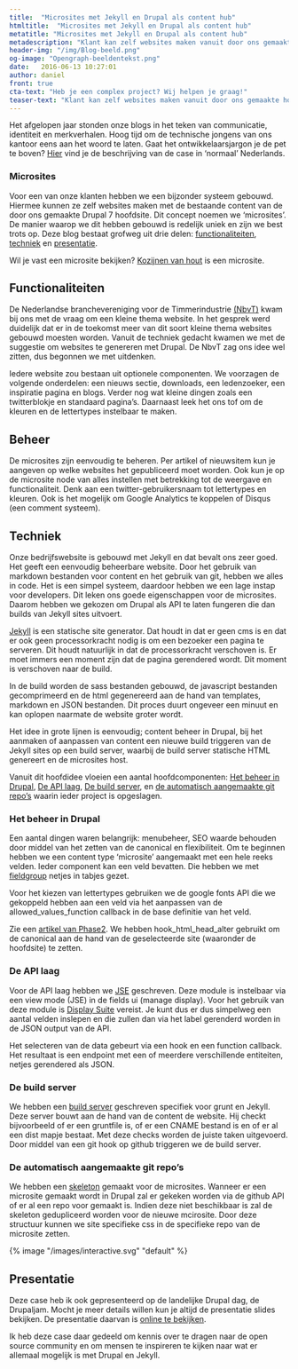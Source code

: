 ```yaml
---
title:  "Microsites met Jekyll en Drupal als content hub"
htmltitle:  "Microsites met Jekyll en Drupal als content hub"
metatitle: "Microsites met Jekyll en Drupal als content hub"
metadescription: "Klant kan zelf websites maken vanuit door ons gemaakte hoofdsite."
header-img: "/img/Blog-beeld.png"
og-image: "Opengraph-beeldentekst.png"
date:   2016-06-13 10:27:01
author: daniel
front: true
cta-text: "Heb je een complex project? Wij helpen je graag!"
teaser-text: "Klant kan zelf websites maken vanuit door ons gemaakte hoofdsite. Oftewel: Microsites met Jekyll en Drupal als content hub."
---
```

Het afgelopen jaar stonden onze blogs in het teken van communicatie, identiteit en merkverhalen. Hoog tijd om de technische jongens van ons kantoor eens aan het woord te laten. Gaat het ontwikkelaarsjargon je de pet te boven? [Hier](/cases/nbvt/) vind je de beschrijving van de case in ‘normaal’ Nederlands.

### Microsites

Voor een van onze klanten hebben we een bijzonder systeem gebouwd. Hiermee kunnen ze zelf websites maken met de bestaande content van de door ons gemaakte Drupal 7 hoofdsite. Dit concept noemen we ‘microsites’. De manier waarop we dit hebben gebouwd is redelijk uniek en zijn we best trots op. Deze blog bestaat grofweg uit drie delen: [functionaliteiten](#functionaliteiten), [techniek](#techniek) en [presentatie](#presentatie).

Wil je vast een microsite bekijken? [Kozijnen van hout](http://kozijnenvanhout.nl/voordelen/) is een microsite.

## Functionaliteiten

De Nederlandse branchevereniging voor de Timmerindustrie [(NbvT)](https://nbvt.nl) kwam bij ons met de vraag om een kleine thema website. In het gesprek werd duidelijk dat er in de toekomst meer van dit soort kleine thema websites gebouwd moesten worden. Vanuit de techniek gedacht kwamen we met de suggestie om websites te genereren met Drupal. De NbvT zag ons idee wel zitten, dus begonnen we met uitdenken.

Iedere website zou bestaan uit optionele componenten. We voorzagen de volgende onderdelen: een nieuws sectie, downloads, een ledenzoeker, een inspiratie pagina en blogs. Verder nog wat kleine dingen zoals een twitterblokje en standaard pagina’s. Daarnaast leek het ons tof om de kleuren en de lettertypes instelbaar te maken.

## Beheer

De microsites zijn eenvoudig te beheren. Per artikel of nieuwsitem kun je aangeven op welke websites het gepubliceerd moet worden. Ook kun je op de microsite node van alles instellen met betrekking tot de weergave en functionaliteit. Denk aan een twitter-gebruikersnaam tot lettertypes en kleuren. Ook is het mogelijk om Google Analytics te koppelen of Disqus (een comment systeem).

## Techniek

Onze bedrijfswebsite is gebouwd met Jekyll en dat bevalt ons zeer goed. Het geeft een eenvoudig beheerbare website. Door het gebruik van markdown bestanden voor content en het gebruik van git, hebben we alles in code. Het is een simpel systeem, daardoor hebben we een lage instap voor developers. Dit leken ons goede eigenschappen voor de microsites. Daarom hebben we gekozen om Drupal als API te laten fungeren die dan builds van Jekyll sites uitvoert.

[Jekyll](http://jekyllrb.com/) is een statische site generator. Dat houdt in dat er geen cms is en dat er ook geen processorkracht nodig is om een bezoeker een pagina te serveren. Dit houdt natuurlijk in dat de processorkracht verschoven is. Er moet immers een moment zijn dat de pagina gerendered wordt. Dit moment is verschoven naar de build.

In de build worden de sass bestanden gebouwd, de javascript bestanden gecomprimeerd en de html gegenereerd aan de hand van templates, markdown en JSON bestanden. Dit proces duurt ongeveer een minuut en kan oplopen naarmate de website groter wordt.

Het idee in grote lijnen is eenvoudig; content beheer in Drupal, bij het aanmaken of aanpassen van content een nieuwe build triggeren van de Jekyll sites op een build server, waarbij de build server statische HTML genereert en de microsites host.

Vanuit dit hoofdidee vloeien een aantal hoofdcomponenten: [Het beheer in Drupal](#het-beheer-in-drupal), [De API laag](#de-api-laag), [De build server](#de-build-server), en [de automatisch aangemaakte git repo’s](#de-automatisch-aangemaakte-git-repos) waarin ieder project is opgeslagen.

### Het beheer in Drupal

Een aantal dingen waren belangrijk: menubeheer, SEO waarde behouden door middel van het zetten van de canonical en flexibiliteit.
Om te beginnen hebben we een content type ‘microsite’ aangemaakt met een hele reeks velden. Ieder component kan een veld bevatten. Die hebben we met [fieldgroup](https://www.drupal.org/project/field_group) netjes in tabjes gezet.

Voor het kiezen van lettertypes gebruiken we de google fonts API die we gekoppeld hebben aan een veld via het aanpassen van de allowed_values_function callback in de base definitie van het veld. 

Zie een [artikel van Phase2](https://www.phase2technology.com/blog/setting-the-allowed-values-function-property-on-text-fields/).
We hebben hook_html_head_alter gebruikt om de canonical aan de hand van de geselecteerde site (waaronder de hoofdsite) te zetten.

### De API laag

Voor de API laag hebben we [JSE](https://www.drupal.org/sandbox/danielbeeke/2713857) geschreven. Deze module is instelbaar via een view mode (JSE) in de fields ui (manage display). Voor het gebruik van deze module is [Display Suite](https://www.drupal.org/project/ds) vereist. Je kunt dus er dus simpelweg een aantal velden inslepen en die zullen dan via het label gerenderd worden in de JSON output van de API. 

Het selecteren van de data gebeurt via een hook en een function callback. Het resultaat is een endpoint met een of meerdere verschillende entiteiten, netjes gerendered als JSON.

### De build server

We hebben een [build server](https://github.com/studio-fonkel/jekyll-build) geschreven specifiek voor grunt en Jekyll. Deze server bouwt aan de hand van de content de website. Hij checkt bijvoorbeeld of er een gruntfile is, of er een CNAME bestand is en of er al een dist mapje bestaat. Met deze checks worden de juiste taken uitgevoerd. Door middel van een git hook op github triggeren we de build server.

### De automatisch aangemaakte git repo’s

We hebben een [skeleton](https://github.com/danielbeeke/nbvt-microsite-skeleton) gemaakt voor de microsites. Wanneer er een microsite gemaakt wordt in Drupal zal er gekeken worden via de github API of er al een repo voor gemaakt is. Indien deze niet beschikbaar is zal de skeleton gedupliceerd worden voor de nieuwe mcirosite. Door deze structuur kunnen we site specifieke css in de specifieke repo van de microsite zetten.

{% image "/images/interactive.svg" "default" %}

## Presentatie

Deze case heb ik ook gepresenteerd op de landelijke Drupal dag, de Drupaljam. Mocht je meer details willen kun je altijd de presentatie slides bekijken. De presentatie daarvan is [online te bekijken](http://www.danielbeeke.nl/drupal-to-multiple-jekyll).

Ik heb deze case daar gedeeld om kennis over te dragen naar de open source community en om mensen te inspireren te kijken naar wat er allemaal mogelijk is met Drupal en Jekyll.
